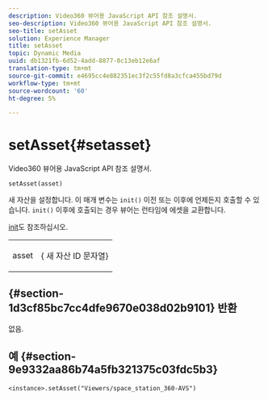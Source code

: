 ```yaml
---
description: Video360 뷰어용 JavaScript API 참조 설명서.
seo-description: Video360 뷰어용 JavaScript API 참조 설명서.
seo-title: setAsset
solution: Experience Manager
title: setAsset
topic: Dynamic Media
uuid: db1321fb-6d52-4add-8877-0c13eb12e6af
translation-type: tm+mt
source-git-commit: e4695cc4e882351ec3f2c55fd8a3cfca455bd79d
workflow-type: tm+mt
source-wordcount: '60'
ht-degree: 5%

---
```



# setAsset{#setasset}

Video360 뷰어용 JavaScript API 참조 설명서.

`setAsset(asset)`

새 자산을 설정합니다. 이 매개 변수는 `init()` 이전 또는 이후에 언제든지 호출할 수 있습니다. `init()` 이후에 호출되는 경우 뷰어는 런타임에 에셋을 교환합니다.

[init](../../../c-html5-aem-asset-viewers/c-html5-aem-video360/c-html5-aem-video360-javascriptapiref/r-html5-aem-video360-javascriptapiref-init.md#reference-aee94dd92a28410784f7a1792e28683b)도 참조하십시오.

<table id="table_896DFF34A68A403DB93A6D597461A573"> 
 <tbody> 
  <tr> 
   <td colname="col1"> <p> <span class="codeph"> asset </span> </p> </td> 
   <td colname="col2"> <p>{<span class="codeph"> 새 자산 ID 문자열</span>} </p> </td> 
  </tr> 
 </tbody> 
</table>

## {#section-1d3cf85bc7cc4dfe9670e038d02b9101} 반환

없음.

## 예 {#section-9e9332aa86b74a5fb321375c03fdc5b3}

```
<instance>.setAsset("Viewers/space_station_360-AVS")
```

